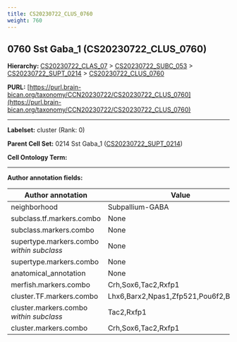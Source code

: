 ```yaml
---
title: CS20230722_CLUS_0760
weight: 760
---
```

## 0760 Sst Gaba_1 (CS20230722_CLUS_0760)
<b>Hierarchy: </b>
[CS20230722_CLAS_07](../CS20230722_CLAS_07) >
[CS20230722_SUBC_053](../CS20230722_SUBC_053) >
[CS20230722_SUPT_0214](../CS20230722_SUPT_0214) >
[CS20230722_CLUS_0760](../CS20230722_CLUS_0760)

**PURL:** [https://purl.brain-bican.org/taxonomy/CCN20230722/CS20230722_CLUS_0760](https://purl.brain-bican.org/taxonomy/CCN20230722/CS20230722_CLUS_0760)

---


**Labelset:** cluster (Rank: 0)

**Parent Cell Set:** 0214 Sst Gaba_1 ([CS20230722_SUPT_0214](../CS20230722_SUPT_0214))



**Cell Ontology Term:** 

[MARKER GENES.]: #


---

[TRANSFERRED ANNOTATIONS.]: #


[AUTHOR ANNOTATION FIELDS.]: #


**Author annotation fields:**

| Author annotation | Value |
|-------------------|-------|
|neighborhood|Subpallium-GABA|
|subclass.tf.markers.combo|None|
|subclass.markers.combo|None|
|supertype.markers.combo _within subclass_|None|
|supertype.markers.combo|None|
|anatomical_annotation|None|
|merfish.markers.combo|Crh,Sox6,Tac2,Rxfp1|
|cluster.TF.markers.combo|Lhx6,Barx2,Npas1,Zfp521,Pou6f2,Bhlhe40|
|cluster.markers.combo _within subclass_|Tac2,Rxfp1|
|cluster.markers.combo|Crh,Sox6,Tac2,Rxfp1|
